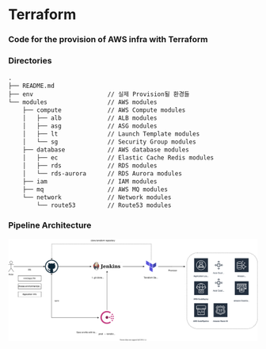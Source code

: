 # Terraform
### Code for the provision of AWS infra with Terraform

### Directories

```
.
├── README.md
├── env                     // 실제 Provision될 환경들
└── modules                 // AWS modules
    ├── compute             // AWS Compute modules  
    │   ├── alb             // ALB modules
    │   ├── asg             // ASG modules
    │   ├── lt              // Launch Template modules
    │   └── sg              // Security Group modules
    ├── database            // AWS database modules
    │   ├── ec              // Elastic Cache Redis modules
    │   ├── rds             // RDS modules  
    │   └── rds-aurora      // RDS Aurora modules
    ├── iam                 // IAM modules
    ├── mq                  // AWS MQ modules
    └── network             // Network modules
        └── route53         // Route53 modules
```

### Pipeline Architecture
<img src="./resources/infra_pipeline.svg">
